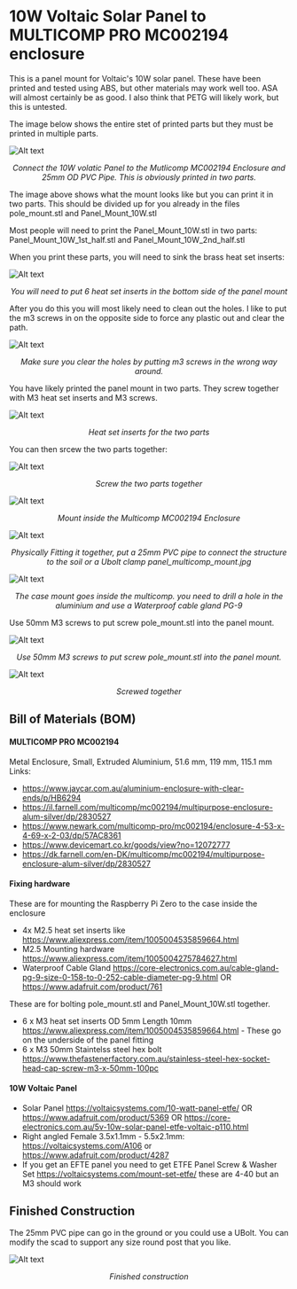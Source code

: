 # 10W Voltaic Solar Panel to MULTICOMP PRO MC002194 enclosure

This is a panel mount for Voltaic's 10W solar panel. These have been printed and tested using ABS, but other materials may work well too. ASA will almost certainly be as good. I also think that PETG will likely work, but this is untested. 

The image below shows the entire stet of printed parts but they must be printed in multiple parts.

![Alt text](../../img/10W_voltaic_to_Multicomp_MC002194.png?raw=true "Title")<p style="text-align:center; font-style:italic;">Connect the 10W volatic Panel to the Mutlicomp MC002194 Enclosure and 25mm OD PVC Pipe. This is obviously printed in two parts. 

The image above shows what the mount looks like but you can print it in two parts. This should be divided up for you already in the files pole_mount.stl and Panel_Mount_10W.stl

Most people will need to print the Panel_Mount_10W.stl in two parts: Panel_Mount_10W_1st_half.stl and Panel_Mount_10W_2nd_half.stl

When you print these parts, you will need to sink the brass heat set inserts:

![Alt text](../../img/heat_set_inserts.jpg?raw=true "Title")<p style="text-align:center; font-style:italic;">You will need to put 6 heat set inserts in the bottom side of the panel mount

After you do this you will most likely need to clean out the holes. I like to put the m3 screws in on the opposite side to force any plastic out and clear the path.

![Alt text](../../img/clearing_hole_after_heat_set_inserts.jpg?raw=true "Title")<p style="text-align:center; font-style:italic;">Make sure you clear the holes by putting m3 screws in the wrong way around.

You have likely printed the panel mount in two parts. They screw together with M3 heat set inserts and M3 screws.

![Alt text](../../img/heat_set_inserts_two_parts.jpg?raw=true "Title")<p style="text-align:center; font-style:italic;">Heat set inserts for the two parts

You can then srcew the two parts together:

![Alt text](../../img/two_parts_joined_together.jpg?raw=true "Title")<p style="text-align:center; font-style:italic;">Screw the two parts together

![Alt text](../../img/Mount_Pi_PPZ_inside_Multicomp_MC002194.png?raw=true "Title")<p style="text-align:center; font-style:italic;">Mount inside the Multicomp MC002194 Enclosure

![Alt text](../../img/panel_multicomp_mount.jpg?raw=true "Title")<p style="text-align:center; font-style:italic;">Physically Fitting it together, put a 25mm PVC pipe to connect the structure to the soil or a Ubolt clamp
panel_multicomp_mount.jpg

![Alt text](../../img/case_mount_inside_Multicomp_MC002194.jpg?raw=true "Title")<p style="text-align:center; font-style:italic;">The case mount goes inside the multicomp. you need to drill a hole in the aluminium and use a Waterproof cable gland PG-9

Use 50mm M3 screws to put screw pole_mount.stl into the panel mount.

![Alt text](../../img/Put_together_1.jpg?raw=true "Title")<p style="text-align:center; font-style:italic;">Use 50mm M3 screws to put screw pole_mount.stl into the panel mount.

![Alt text](../../img/Put_together_2.jpg?raw=true "Title")<p style="text-align:center; font-style:italic;">Screwed together


## Bill of Materials (BOM)

#### MULTICOMP PRO MC002194 
Metal Enclosure, Small, Extruded Aluminium, 51.6 mm, 119 mm, 115.1 mm Links:
- https://www.jaycar.com.au/aluminium-enclosure-with-clear-ends/p/HB6294
- https://il.farnell.com/multicomp/mc002194/multipurpose-enclosure-alum-silver/dp/2830527
- https://www.newark.com/multicomp-pro/mc002194/enclosure-4-53-x-4-69-x-2-03/dp/57AC8361
- https://www.devicemart.co.kr/goods/view?no=12072777
- https://dk.farnell.com/en-DK/multicomp/mc002194/multipurpose-enclosure-alum-silver/dp/2830527

#### Fixing hardware 

These are for mounting the Raspberry Pi Zero to the case inside the enclosure
 - 4x M2.5 heat set inserts like https://www.aliexpress.com/item/1005004535859664.html
 - M2.5 Mounting hardware https://www.aliexpress.com/item/1005004275784627.html
  - Waterproof Cable Gland https://core-electronics.com.au/cable-gland-pg-9-size-0-158-to-0-252-cable-diameter-pg-9.html OR https://www.adafruit.com/product/761
  
These are for bolting pole_mount.stl and Panel_Mount_10W.stl together. 
  -  6 x M3 heat set inserts OD 5mm Length 10mm https://www.aliexpress.com/item/1005004535859664.html - These go on the underside of the panel fitting
 - 6 x M3 50mm Staintelss steel hex bolt https://www.thefastenerfactory.com.au/stainless-steel-hex-socket-head-cap-screw-m3-x-50mm-100pc

#### 10W Voltaic Panel

 - Solar Panel https://voltaicsystems.com/10-watt-panel-etfe/ OR https://www.adafruit.com/product/5369 OR https://core-electronics.com.au/5v-10w-solar-panel-etfe-voltaic-p110.html
 - Right angled Female 3.5x1.1mm - 5.5x2.1mm: https://voltaicsystems.com/A106 or https://www.adafruit.com/product/4287
 - If you get an EFTE panel you need to get ETFE Panel Screw & Washer Set https://voltaicsystems.com/mount-set-etfe/ these are 4-40 but an M3 should work

## Finished Construction

The 25mm PVC pipe can go in the ground or you could use a UBolt. You can modify the scad to support any size round post that you like.

![Alt text](../../img/Finished_Voltaic_to_Multicomp_MC002194.jpg?raw=true "Title")<p style="text-align:center; font-style:italic;">Finished construction

